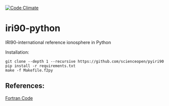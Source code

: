 [![Code Climate](https://codeclimate.com/github/scienceopen/pyiri90/badges/gpa.svg)](https://codeclimate.com/github/scienceopen/pyiri90)

# iri90-python
IRI90-international reference ionosphere in Python

Installation:
```
git clone --depth 1 --recursive https://github.com/scienceopen/pyiri90
pip install -r requirements.txt
make -f Makefile.f2py
```


References:
----------------------
[Fortran Code](http://download.hao.ucar.edu/pub/stans/iri/iri90.f)
